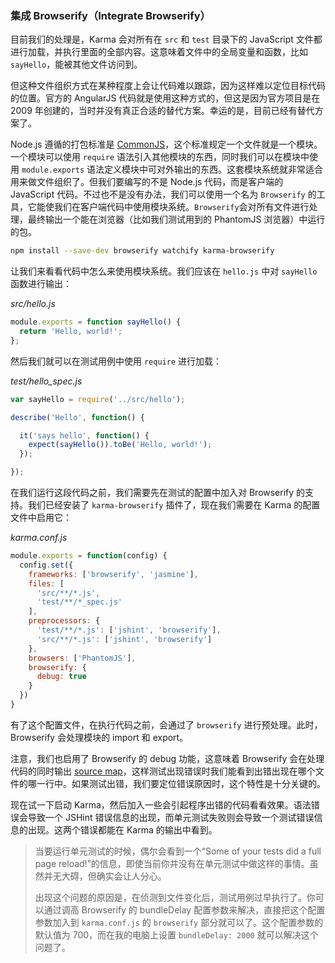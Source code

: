 ### 集成 Browserify（Integrate Browserify）

目前我们的处理是，Karma 会对所有在 `src` 和 `test` 目录下的 JavaScript 文件都进行加载，并执行里面的全部内容。这意味着文件中的全局变量和函数，比如`sayHello`，能被其他文件访问到。

但这种文件组织方式在某种程度上会让代码难以跟踪，因为这样难以定位目标代码的位置。官方的 AngularJS 代码就是使用这种方式的，但这是因为官方项目是在 2009 年创建的，当时并没有真正合适的替代方案。幸运的是，目前已经有替代方案了。

Node.js 遵循的打包标准是 [CommonJS](http://wiki.commonjs.org/wiki/CommonJS)，这个标准规定一个文件就是一个模块。一个模块可以使用 `require` 语法引入其他模块的东西，同时我们可以在模块中使用 `module.exports` 语法定义模块中可对外输出的东西。这套模块系统就非常适合用来做文件组织了。但我们要编写的不是 Node.js 代码，而是客户端的 JavaScript 代码。不过也不是没有办法，我们可以使用一个名为 `Browserify` 的工具，它能使我们在客户端代码中使用模块系统。`Browserify`会对所有文件进行处理，最终输出一个能在浏览器（比如我们测试用到的 PhantomJS 浏览器）中运行的包。

```bash
npm install --save-dev browserify watchify karma-browserify
```

让我们来看看代码中怎么来使用模块系统。我们应该在 `hello.js` 中对 `sayHello` 函数进行输出：

_src/hello.js_

```js
module.exports = function sayHello() {
  return 'Hello, world!';
};
```

然后我们就可以在测试用例中使用 `require` 进行加载：

_test/hello_spec.js_

```js
var sayHello = require('../src/hello');

describe('Hello', function() {

  it('says hello', function() {
    expect(sayHello()).toBe('Hello, world!');
  }); 

});
```

在我们运行这段代码之前，我们需要先在测试的配置中加入对 Browserify 的支持。我们已经安装了 `karma-browserify` 插件了，现在我们需要在 Karma 的配置文件中启用它：

_karma.conf.js_

```js
module.exports = function(config) {
  config.set({
    frameworks: ['browserify', 'jasmine'],
    files: [
      'src/**/*.js',
      'test/**/*_spec.js'
    ],
    preprocessors: {
      'test/**/*.js': ['jshint', 'browserify'],
      'src/**/*.js': ['jshint', 'browserify']
    },
    browsers: ['PhantomJS'],
    browserify: {
      debug: true
    }
  })
}
```

有了这个配置文件，在执行代码之前，会通过了 `browserify` 进行预处理。此时，Browserify 会处理模块的 import 和 export。

注意，我们也启用了 Browserify 的 debug 功能，这意味着 Browserify 会在处理代码的同时输出 [source map](http://www.html5rocks.com/en/tutorials/developertools/sourcemaps/)，这样测试出现错误时我们能看到出错出现在哪个文件的哪一行中。如果测试出错，我们要定位错误原因时，这个特性是十分关键的。

现在试一下启动 Karma，然后加入一些会引起程序出错的代码看看效果。语法错误会导致一个 JSHint 错误信息的出现，而单元测试失败则会导致一个测试错误信息的出现。这两个错误都能在 Karma 的输出中看到。

> 当要运行单元测试的时候，偶尔会看到一个“Some of your tests did a full page reload!”的信息，即使当前你并没有在单元测试中做这样的事情。虽然并无大碍，但确实会让人分心。
> 
> 出现这个问题的原因是，在侦测到文件变化后，测试用例过早执行了。你可以通过调高 Browserify 的 bundleDelay 配置参数来解决，直接把这个配置参数加入到 `karma.conf.js` 的 `browserify` 部分就可以了。这个配置参数的默认值为 700，而在我的电脑上设置 `bundleDelay: 2000` 就可以解决这个问题了。